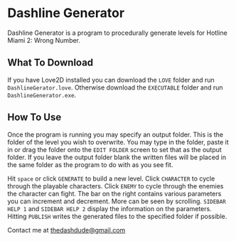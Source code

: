 # Dashline Generator
Dashline Generator is a program to procedurally generate levels for Hotline Miami 2: Wrong Number.

What To Download
---
If you have Love2D installed you can download the `LOVE` folder and run `DashlineGerator.love`.
Otherwise download the `EXECUTABLE` folder and run `DashlineGenerator.exe`.

How To Use
---
Once the program is running you may specify an output folder. This is the folder of the level you wish to overwrite. You may type in the folder, paste it in or drag the folder onto the `EDIT FOLDER` screen to set that as the output folder. If you leave the output folder blank the written files will be placed in the same folder as the program to do with as you see fit.

Hit `space` or click `GENERATE` to build a new level.
Click `CHARACTER` to cycle through the playable characters.
Click `ENEMY` to cycle through the enemies the character can fight.
The bar on the right contains various parameters you can increment and decrement. More can be seen by scrolling.
`SIDEBAR HELP 1` and `SIDEBAR HELP 2` display the information on the parameters.
Hitting `PUBLISH` writes the generated files to the specified folder if possible.

Contact me at thedashdude@gmail.com
